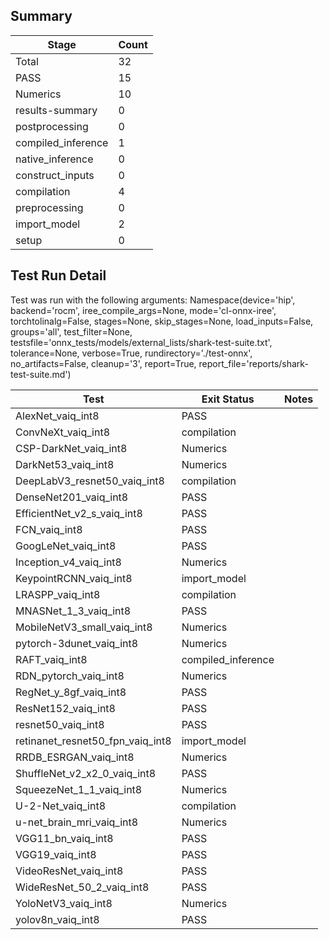 ## Summary

|Stage|Count|
|--|--|
| Total | 32 |
| PASS | 15 |
| Numerics | 10 |
| results-summary | 0 |
| postprocessing | 0 |
| compiled_inference | 1 |
| native_inference | 0 |
| construct_inputs | 0 |
| compilation | 4 |
| preprocessing | 0 |
| import_model | 2 |
| setup | 0 |

## Test Run Detail 
Test was run with the following arguments:
Namespace(device='hip', backend='rocm', iree_compile_args=None, mode='cl-onnx-iree', torchtolinalg=False, stages=None, skip_stages=None, load_inputs=False, groups='all', test_filter=None, testsfile='onnx_tests/models/external_lists/shark-test-suite.txt', tolerance=None, verbose=True, rundirectory='./test-onnx', no_artifacts=False, cleanup='3', report=True, report_file='reports/shark-test-suite.md')

| Test | Exit Status | Notes |
|--|--|--|
| AlexNet_vaiq_int8 | PASS | |
| ConvNeXt_vaiq_int8 | compilation | |
| CSP-DarkNet_vaiq_int8 | Numerics | |
| DarkNet53_vaiq_int8 | Numerics | |
| DeepLabV3_resnet50_vaiq_int8 | compilation | |
| DenseNet201_vaiq_int8 | PASS | |
| EfficientNet_v2_s_vaiq_int8 | PASS | |
| FCN_vaiq_int8 | PASS | |
| GoogLeNet_vaiq_int8 | PASS | |
| Inception_v4_vaiq_int8 | Numerics | |
| KeypointRCNN_vaiq_int8 | import_model | |
| LRASPP_vaiq_int8 | compilation | |
| MNASNet_1_3_vaiq_int8 | PASS | |
| MobileNetV3_small_vaiq_int8 | Numerics | |
| pytorch-3dunet_vaiq_int8 | Numerics | |
| RAFT_vaiq_int8 | compiled_inference | |
| RDN_pytorch_vaiq_int8 | Numerics | |
| RegNet_y_8gf_vaiq_int8 | PASS | |
| ResNet152_vaiq_int8 | PASS | |
| resnet50_vaiq_int8 | PASS | |
| retinanet_resnet50_fpn_vaiq_int8 | import_model | |
| RRDB_ESRGAN_vaiq_int8 | Numerics | |
| ShuffleNet_v2_x2_0_vaiq_int8 | PASS | |
| SqueezeNet_1_1_vaiq_int8 | Numerics | |
| U-2-Net_vaiq_int8 | compilation | |
| u-net_brain_mri_vaiq_int8 | Numerics | |
| VGG11_bn_vaiq_int8 | PASS | |
| VGG19_vaiq_int8 | PASS | |
| VideoResNet_vaiq_int8 | PASS | |
| WideResNet_50_2_vaiq_int8 | PASS | |
| YoloNetV3_vaiq_int8 | Numerics | |
| yolov8n_vaiq_int8 | PASS | |

